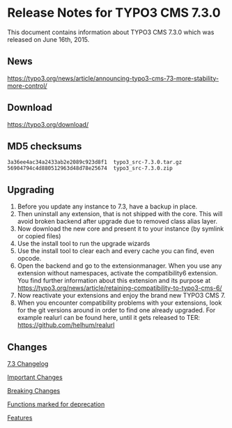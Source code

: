 Release Notes for TYPO3 CMS 7.3.0
=================================

This document contains information about TYPO3 CMS 7.3.0 which was
released on June 16th, 2015.

News
----

<https://typo3.org/news/article/announcing-typo3-cms-73-more-stability-more-control/>

Download
--------

<https://typo3.org/download/>

MD5 checksums
-------------

    3a36ee4ac34a2433ab2e2089c923d8f1  typo3_src-7.3.0.tar.gz
    56904794c4d880512963d48d78e25674  typo3_src-7.3.0.zip

Upgrading
---------

1.  Before you update any instance to 7.3, have a backup in place.
2.  Then uninstall any extension, that is not shipped with the core.
    This will avoid broken backend after upgrade due to removed class
    alias layer.
3.  Now download the new core and present it to your instance (by
    symlink or copied files)
4.  Use the install tool to run the upgrade wizards
5.  Use the install tool to clear each and every cache you can find,
    even opcode.
6.  Open the backend and go to the extensionmanager. When you use any
    extension without namespaces, activate the compatibility6 extension.
    You find further information about this extension and its purpose at
    <https://typo3.org/news/article/retaining-compatibility-to-typo3-cms-6/>
7.  Now reactivate your extensions and enjoy the brand new TYPO3 CMS 7.
8.  When you encounter compatibility problems with your extensions, look
    for the git versions around in order to find one already upgraded.
    For example realurl can be found here, until it gets released to
    TER: <https://github.com/helhum/realurl>

Changes
-------

[7.3
Changelog](https://docs.typo3.org/typo3cms/extensions/core/7.6/Changelog/7.3/Index.html)

[Important Changes](TYPO3.CMS/Releases/7.3/Important "wikilink")

[Breaking Changes](TYPO3.CMS/Releases/7.3/Breaking "wikilink")

[Functions marked for
deprecation](TYPO3.CMS/Releases/7.3/Deprecation "wikilink")

[Features](TYPO3.CMS/Releases/7.3/Feature "wikilink")


